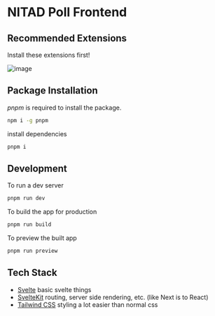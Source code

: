 # NITAD Poll Frontend

## Recommended Extensions

Install these extensions first!

![image](https://user-images.githubusercontent.com/69001162/146353451-ccb2ab3f-2c39-4f12-ac4d-003a348d7490.png)

## Package Installation

_pnpm_ is required to install the package.

```bash
npm i -g pnpm
```

install dependencies

```bash
pnpm i
```

## Development

To run a dev server

```bash
pnpm run dev
```

To build the app for production

```bash
pnpm run build
```

To preview the built app

```bash
pnpm run preview
```

## Tech Stack

- [Svelte](https://svelte.dev/) basic svelte things
- [SvelteKit](https://kit.svelte.dev/) routing, server side rendering, etc. (like Next is to React)
- [Tailwind CSS](https://tailwindcss.com/) styling a lot easier than normal css
